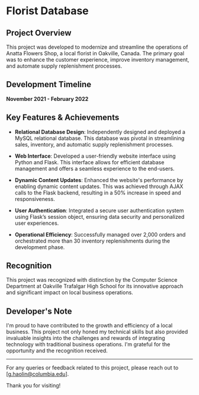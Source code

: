 # Florist Database

## Project Overview

This project was developed to modernize and streamline the operations of Anatta Flowers Shop, a local florist in Oakville, Canada. The primary goal was to enhance the customer experience, improve inventory management, and automate supply replenishment processes.

## Development Timeline
**November 2021 - February 2022**

## Key Features & Achievements

- **Relational Database Design**: Independently designed and deployed a MySQL relational database. This database was pivotal in streamlining sales, inventory, and automatic supply replenishment processes.

- **Web Interface**: Developed a user-friendly website interface using Python and Flask. This interface allows for efficient database management and offers a seamless experience to the end-users.

- **Dynamic Content Updates**: Enhanced the website's performance by enabling dynamic content updates. This was achieved through AJAX calls to the Flask backend, resulting in a 50% increase in speed and responsiveness.

- **User Authentication**: Integrated a secure user authentication system using Flask’s session object, ensuring data security and personalized user experiences.

- **Operational Efficiency**: Successfully managed over 2,000 orders and orchestrated more than 30 inventory replenishments during the development phase.

## Recognition

This project was recognized with distinction by the Computer Science Department at Oakville Trafalgar High School for its innovative approach and significant impact on local business operations.

## Developer's Note

I'm proud to have contributed to the growth and efficiency of a local business. This project not only honed my technical skills but also provided invaluable insights into the challenges and rewards of integrating technology with traditional business operations. I'm grateful for the opportunity and the recognition received.

---

For any queries or feedback related to this project, please reach out to [g.haolin@columbia.edu].

Thank you for visiting!
